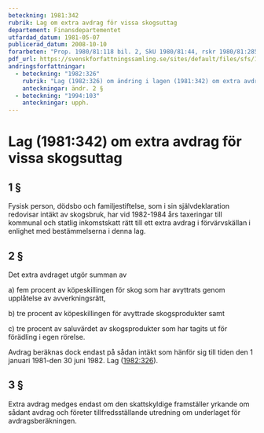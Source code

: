 ```yaml
---
beteckning: 1981:342
rubrik: Lag om extra avdrag för vissa skogsuttag
departement: Finansdepartementet
utfardad_datum: 1981-05-07
publicerad_datum: 2008-10-10
forarbeten: "Prop. 1980/81:118 bil. 2, SkU 1980/81:44, rskr 1980/81:285"
pdf_url: https://svenskforfattningssamling.se/sites/default/files/sfs/1981-05/SFS1981-342.pdf
andringsforfattningar:
  - beteckning: "1982:326"
    rubrik: "Lag (1982:326) om ändring i lagen (1981:342) om extra avdrag för vissa skogsuttag"
    anteckningar: ändr. 2 §
  - beteckning: "1994:103"
    anteckningar: upph.
---
```


# Lag (1981:342) om extra avdrag för vissa skogsuttag

## 1 §

Fysisk person, dödsbo och familjestiftelse, som i sin självdeklaration redovisar intäkt av skogsbruk, har vid 1982-1984 års taxeringar till kommunal och statlig inkomstskatt rätt till ett extra avdrag i förvärvskällan i enlighet med bestämmelserna i denna lag.

## 2 §

Det extra avdraget utgör summan av

a) fem procent av köpeskillingen för skog som har avyttrats genom upplåtelse av avverkningsrätt,

b) tre procent av köpeskillingen för avyttrade skogsprodukter samt

c) tre procent av saluvärdet av skogsprodukter som har tagits ut för förädling i egen rörelse.

Avdrag beräknas dock endast på sådan intäkt som hänför sig till tiden den 1 januari 1981-den 30 juni 1982. Lag ([1982:326](https://selex.se/eli/sfs/1982/326)).

## 3 §

Extra avdrag medges endast om den skattskyldige framställer yrkande om sådant avdrag och företer tillfredsställande utredning om underlaget för avdragsberäkningen.